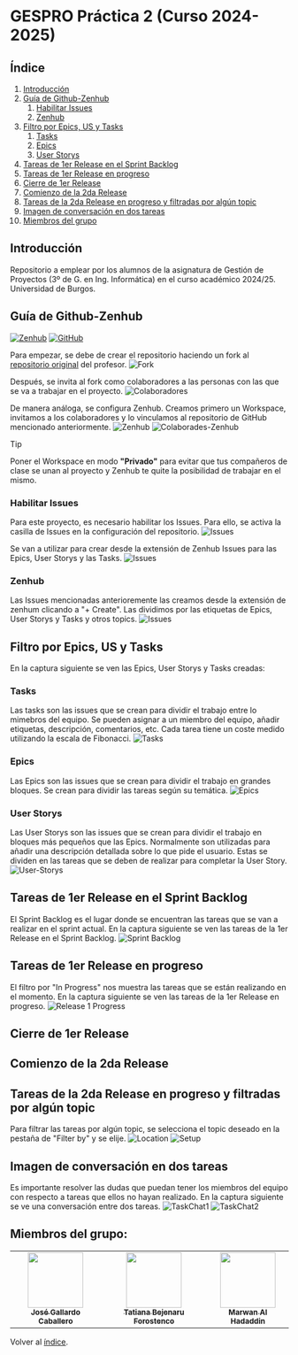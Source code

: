 # GESPRO Práctica 2 (Curso 2024-2025)

## Índice

1. [Introducción](#introducción)
2. [Guía de Github-Zenhub](#guía-de-github-zenhub)
   1. [Habilitar Issues](#habilitar-issues)
   2. [Zenhub](#zenhub)
3. [Filtro por Epics, US y Tasks](#filtro-por-epics-us-y-tasks)
   1. [Tasks](#tasks)
   2. [Epics](#epics)
   3. [User Storys](#user-storys)
4. [Tareas de 1er Release en el Sprint Backlog](#tareas-de-1er-release-en-el-sprint-backlog)
5. [Tareas de 1er Release en progreso](#tareas-de-1er-release-en-progreso)
6. [Cierre de 1er Release](#cierre-de-1er-release)
7. [Comienzo de la 2da Release](#comienzo-de-la-2da-release)
8. [Tareas de la 2da Release en progreso y filtradas por algún topic](#tareas-de-la-2da-release-en-progreso-y-filtradas-por-algún-topic)
9. [Imagen de conversación en dos tareas](#imagen-de-conversación-en-dos-tareas)
10. [Miembros del grupo](#miembros-del-grupo)

## Introducción

Repositorio a emplear por los alumnos de la asignatura de Gestión de Proyectos (3º de G. en Ing. Informática) en el curso académico 2024/25. Universidad de Burgos.

## Guía de Github-Zenhub

[![Zenhub](https://img.shields.io/badge/Zenhub-Manage%20your%20projects-blue)](https://www.zenhub.com/)
[![GitHub](https://img.shields.io/badge/GitHub-Repository%20Management-darkgreen)](https://github.com/Joseleelsuper/GESPRO_Practica_2_Curso_2024_2025)

Para empezar, se debe de crear el repositorio haciendo un fork al [repositorio original](https://github.com/miguelbl-ubu/GESPRO_Practica_2_Curso_2024_2025) del profesor.
![Fork](assets/Fork.jpg)

Después, se invita al fork como colaboradores a las personas con las que se va a trabajar en el proyecto.
![Colaboradores](assets/Colaboradores.jpeg)

De manera análoga, se configura Zenhub. Creamos primero un Workspace, invitamos a los colaboradores y lo vinculamos al repositorio de GitHub mencionado anteriormente.
![Zenhub](assets/Zenhub.jpg)
![Colaborades-Zenhub](assets/Colaboradores-Zenhub.jpg)

> [!TIP]
> Poner el Workspace en modo **"Privado"** para evitar que tus compañeros de clase se unan al proyecto y Zenhub te quite la posibilidad de trabajar en el mismo.

### Habilitar Issues

Para este proyecto, es necesario habilitar los Issues. Para ello, se activa la casilla de Issues en la configuración del repositorio.
![Issues](assets/Habilitar-Issues.jpeg)

Se van a utilizar para crear desde la extensión de Zenhub Issues para las Epics, User Storys y las Tasks.
![Issues](assets/Issues.jpg)

### Zenhub

Las Issues mencionadas anterioremente las creamos desde la extensión de zenhum clicando a "+ Create". Las dividimos por las etiquetas de Epics, User Storys y Tasks y otros topics.
![Issues](assets/Issues-Zenhub.jpg)

## Filtro por Epics, US y Tasks

En la captura siguiente se ven las Epics, User Storys y Tasks creadas:

### Tasks

Las tasks son las issues que se crean para dividir el trabajo entre lo mimebros del equipo. Se pueden asignar a un miembro del equipo, añadir etiquetas, descripción, comentarios, etc. Cada tarea tiene un coste medido utilizando la escala de Fibonacci.
![Tasks](assets/Tasks.jpg)

### Epics

Las Epics son las issues que se crean para dividir el trabajo en grandes bloques. 
Se crean para dividir las tareas según su temática.
![Epics](assets/Epics.jpg)

### User Storys

Las User Storys son las issues que se crean para dividir el trabajo en bloques más pequeños que las Epics. Normalmente son utilizadas para añadir una descripción detallada sobre lo que pide el usuario. Estas se dividen en las tareas que se deben de realizar para completar la User Story.
![User-Storys](assets/User%20Storys.jpg)

## Tareas de 1er Release en el Sprint Backlog

El Sprint Backlog es el lugar donde se encuentran las tareas que se van a realizar en el sprint actual. En la captura siguiente se ven las tareas de la 1er Release en el Sprint Backlog.
![Sprint Backlog](assets/sprintBacklog.png)

## Tareas de 1er Release en progreso

El filtro por "In Progress" nos muestra las tareas que se están realizando en el momento. En la captura siguiente se ven las tareas de la 1er Release en progreso.
![Release 1 Progress](assets/release1-progress.png)

## Cierre de 1er Release

## Comienzo de la 2da Release

## Tareas de la 2da Release en progreso y filtradas por algún topic

Para filtrar las tareas por algún topic, se selecciona el topic deseado en la pestaña de "Filter by" y se elije.
![Location](assets/Location.jpg)
![Setup](assets/Setup.jpg)

## Imagen de conversación en dos tareas

Es importante resolver las dudas que puedan tener los miembros del equipo con respecto a tareas que ellos no hayan realizado. En la captura siguiente se ve una conversación entre dos tareas.
![TaskChat1](assets/image.png)
![TaskChat2](assets/image-1.png)

## Miembros del grupo:

<table>
    <tr>
        <td align="center"><a href="https://github.com/Joseleelsuper"><img src="https://github.com/Joseleelsuper.png" width="100px;" alt=""/><br /><sub><b>José Gallardo Caballero</b></sub></a></td>
        <td align="center"><a href="https://github.com/tbf1003"><img src="https://github.com/tbf1003.png" width="100px;" alt=""/><br /><sub><b>Tatiana Bejenaru Forostenco</b></sub></a></td>
        <td align="center"><a href="https://github.com/marwan-03-ux"><img src="https://github.com/marwan-03-ux.png" width="100px;" alt=""/><br /><sub><b>Marwan Al Hadaddin</b></sub></a></td>
    </tr>
</table>

Volver al [índice](#índice).
